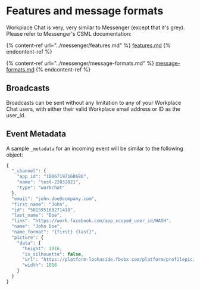 # Features and message formats

Workplace Chat is very, very similar to Messenger (except that it's grey). Please refer to Messenger's CSML documentation:

{% content-ref url="../messenger/features.md" %}
[features.md](../messenger/features.md)
{% endcontent-ref %}

{% content-ref url="../messenger/message-formats.md" %}
[message-formats.md](../messenger/message-formats.md)
{% endcontent-ref %}

## Broadcasts

Broadcasts can be sent without any limitation to any of your Workplace Chat users, with either their valid Workplace email address or ID as the user_id.

## Event Metadata

A sample `_metadata`  for an incoming event will be similar to the following object:

```javascript
{
  "_channel": {
    "app_id": "10067197168686",
    "name": "test-22032021",
    "type": "workchat"
  },
  "email": "john.doe@company.com",
  "first_name": "John",
  "id": "581595168271418",
  "last_name": "Doe",
  "link": "https://work.facebook.com/app_scoped_user_id/HASH",
  "name": "John Doe",
  "name_format": "{first} {last}",
  "picture": {
    "data": {
      "height": 1016,
      "is_silhouette": false,
      "url": "https://platform-lookaside.fbsbx.com/platform/profilepic/?asid=581595189176358&height=1200&width=1200&ext=NUMBER&hash=HASH",
      "width": 1016
    }
  }
}
```
